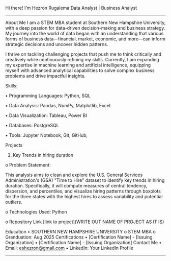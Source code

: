 Hi there! I'm Hezron Rugalema 
Data Analyst | Business Analyst 
________________________________________
About Me
I am a STEM MBA student at Southern New Hampshire University, with a deep passion for data-driven decision-making and business strategy. My journey into the world of data began with an understanding that various forms of business data—financial, market, economic, and more—can inform strategic decisions and uncover hidden patterns.

I thrive on tackling challenging projects that push me to think critically and creatively while continuously refining my skills. Currently, I am expanding my expertise in machine learning and artificial intelligence, equipping myself with advanced analytical capabilities to solve complex business problems and drive impactful insights.

Skills:

•	Programming Languages: Python, SQL

•	Data Analysis: Pandas, NumPy, Matplotlib, Excel

•	Data Visualization: Tableau, Power BI

•	Databases: PostgreSQL

•	Tools: Jupyter Notebook, Git, GitHub, 


Projects
1.	Key Trends in hiring duration
   
o	Problem Statement:

This analysis aims to clean and explore the U.S. General Services Administration's (GSA) "Time to Hire" dataset to identify key trends in hiring duration. Specifically, it will compute measures of central tendency, dispersion, and percentiles, and visualize hiring patterns through boxplots for the three states with the highest hires to assess variability and potential outliers.

o	Technologies Used: Python 

o	Repository Link <insert repository>
[link to project](WRITE OUT NAME OF PROJECT AS IT IS)


Education
•	SOUTHERN NEW HAMPSHIRE UNIVERSITY
o	STEM MBA
o	Granduation: Aug 2025
Certifications
•	[Certification Name] - [Issuing Organization]
•	[Certification Name] - [Issuing Organization]
Contact Me
•	Email: eshezron@gmail.com
•	LinkedIn: Your LinkedIn Profile

________________________________________


